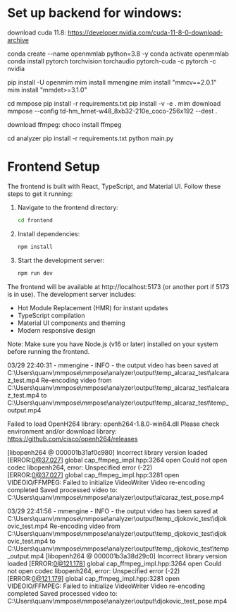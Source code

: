 # Set up backend for windows:

download cuda 11.8: https://developer.nvidia.com/cuda-11-8-0-download-archive

conda create --name openmmlab python=3.8 -y
conda activate openmmlab
conda install pytorch torchvision torchaudio pytorch-cuda -c pytorch -c nvidia

pip install -U openmim
mim install mmengine
mim install "mmcv==2.0.1"
mim install "mmdet>=3.1.0"

cd mmpose
pip install -r requirements.txt
pip install -v -e .
mim download mmpose --config td-hm_hrnet-w48_8xb32-210e_coco-256x192  --dest .

download ffmpeg: choco install ffmpeg

cd analyzer
pip install -r requirements.txt
python main.py

# Frontend Setup

The frontend is built with React, TypeScript, and Material UI. Follow these steps to get it running:

1. Navigate to the frontend directory:
   ```bash
   cd frontend
   ```

2. Install dependencies:
   ```bash
   npm install
   ```

3. Start the development server:
   ```bash
   npm run dev
   ```

The frontend will be available at http://localhost:5173 (or another port if 5173 is in use). The development server includes:
- Hot Module Replacement (HMR) for instant updates
- TypeScript compilation
- Material UI components and theming
- Modern responsive design

Note: Make sure you have Node.js (v16 or later) installed on your system before running the frontend.

03/29 22:40:31 - mmengine - INFO - the output video has been saved at C:\Users\quanv\mmpose\mmpose\analyzer\output\temp_alcaraz_test\alcaraz_test.mp4
Re-encoding video from C:\Users\quanv\mmpose\mmpose\analyzer\output\temp_alcaraz_test\alcaraz_test.mp4 to C:\Users\quanv\mmpose\mmpose\analyzer\output\temp_alcaraz_test\temp_output.mp4

Failed to load OpenH264 library: openh264-1.8.0-win64.dll
        Please check environment and/or download library: https://github.com/cisco/openh264/releases

[libopenh264 @ 000001b31af0c980] Incorrect library version loaded
[ERROR:0@37.027] global cap_ffmpeg_impl.hpp:3264 open Could not open codec libopenh264, error: Unspecified error (-22)      
[ERROR:0@37.027] global cap_ffmpeg_impl.hpp:3281 open VIDEOIO/FFMPEG: Failed to initialize VideoWriter
Video re-encoding completed
Saved processed video to: C:\Users\quanv\mmpose\mmpose\analyzer\output\alcaraz_test_pose.mp4

03/29 22:41:56 - mmengine - INFO - the output video has been saved at C:\Users\quanv\mmpose\mmpose\analyzer\output\temp_djokovic_test\djokovic_test.mp4
Re-encoding video from C:\Users\quanv\mmpose\mmpose\analyzer\output\temp_djokovic_test\djokovic_test.mp4 to C:\Users\quanv\mmpose\mmpose\analyzer\output\temp_djokovic_test\temp_output.mp4
[libopenh264 @ 000001b3a38d29c0] Incorrect library version loaded
[ERROR:0@121.178] global cap_ffmpeg_impl.hpp:3264 open Could not open codec libopenh264, error: Unspecified error (-22)     
[ERROR:0@121.179] global cap_ffmpeg_impl.hpp:3281 open VIDEOIO/FFMPEG: Failed to initialize VideoWriter
Video re-encoding completed
Saved processed video to: C:\Users\quanv\mmpose\mmpose\analyzer\output\djokovic_test_pose.mp4